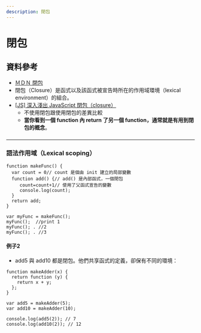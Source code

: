 ```yaml
---
description: 閉包
---
```


# 閉包

## 資料參考

* [ＭＤＮ 閉包](https://developer.mozilla.org/zh-TW/docs/Web/JavaScript/Closures)
* 閉包（Closure）是函式以及該函式被宣告時所在的作用域環境（lexical environment）的組合。
* [\[JS\] 深入淺出 JavaScript 閉包（closure）](https://pjchender.dev/javascript/js-closure/)
  * 不使用閉包跟使用閉包的差異比較
  * **當你看到一個 function 內 return 了另一個 function，通常就是有用到閉包的概念**。

###

***

### 語法作用域（Lexical scoping）

```
function makeFunc() {
  var count = 0// count 是個由 init 建立的局部變數
  function add() {// add() 是內部函式，一個閉包
     count=count+1// 使用了父函式宣告的變數
     console.log(count);
  }
  return add;
}

var myFunc = makeFunc();
myFunc();  //print 1
myFunc(); . //2
myFunc(); . //3
```

#### 例子2

* add5 與 add10 都是閉包。他們共享函式的定義，卻保有不同的環境：

```
function makeAdder(x) {
  return function (y) {
    return x + y;
  };
}

var add5 = makeAdder(5);
var add10 = makeAdder(10);

console.log(add5(2)); // 7
console.log(add10(2)); // 12
```


